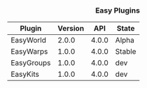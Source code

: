 <h3 align="center"> Easy Plugins </h3>

| Plugin | Version | API | State |
| --- | --- | --- | --- |
| EasyWorld | 2.0.0 | 4.0.0 | Alpha |
| EasyWarps | 1.0.0 | 4.0.0 | Stable |
| EasyGroups | 1.0.0 | 4.0.0 | dev |
| EasyKits| 1.0.0 | 4.0.0 | dev |
 